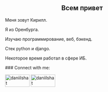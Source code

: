 <h2 align="center">Всем привет</a> </h2>

<p>Меня зовут Кирилл. </p>
<p>Я из Оренбурга.</p>
<p>Изучаю программирование, веб, бэкенд.</p>
<p>Стек python и django.</p>
<p>Некоторое время работал в сфере ИБ.</p>
<p>### Connect with me:</p>
<p align="left">
<a href="https://t.me/D869774BBE662DF60A6040999BDB229" target="blank"><img align="center" src="https://img.shields.io/badge/Telegram-2CA5E0?style=for-the-badge&logo=telegram&logoColor=white)" alt="daniilshat" height="40" width="80" /></a>
<a href="popovkd256@gmail.com" target="blank"><img align="center" src="https://img.shields.io/badge/Gmail-D14836?style=for-the-badge&logo=gmail&logoColor=white" alt="daniilshat" height="40" width="80" /></a>
